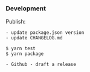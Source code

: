 ### Development

Publish:

```
- update package.json version
- update CHANGELOG.md

$ yarn test
$ yarn package

- Github - draft a release
```
